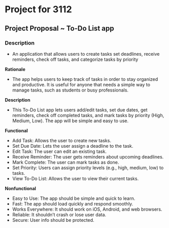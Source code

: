 # Project for 3112

## Project Proposal ~ To-Do List app

### Description
- An application that allows users to create tasks set deadlines, receive reminders, check off tasks, and categorize tasks by priority

**Rationale**
- The app helps users to keep track of tasks in order to stay organized and productive. It is useful for anyone that needs a simple way to manage tasks, such as students or busy professionals.

**Description**
- This To-Do List app lets users add/edit tasks, set due dates, get reminders, check off completed tasks, and mark tasks by priority (High, Medium, Low). The app will be simple and easy to use.


**Functional**
  - Add Task: Allows the user to create new tasks.
  - Set Due Date: Lets the user assign a deadline to the task.
  - Edit Task: The user can edit an existing task.
  - Receive Reminder: The user gets reminders about upcoming deadlines.
  - Mark Complete: The user can mark tasks as done.
  - Set Priority: Users can assign priority levels (e.g., high, medium, low) to tasks.
  -  View To-Do List: Allows the user to view their current tasks.


**Nonfunctional**
  - Easy to Use: The app should be simple and quick to learn.
  - Fast: The app should load quickly and respond smoothly.
  - Works Everywhere: It should work on iOS, Android, and web browsers.
  - Reliable: It shouldn’t crash or lose user data.
  - Secure: User info should be protected.
